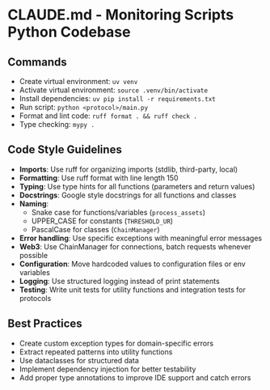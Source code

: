 # CLAUDE.md - Monitoring Scripts Python Codebase

## Commands
- Create virtual environment: `uv venv`
- Activate virtual environment: `source .venv/bin/activate`
- Install dependencies: `uv pip install -r requirements.txt`
- Run script: `python <protocol>/main.py`
- Format and lint code: `ruff format . && ruff check .`
- Type checking: `mypy .`

## Code Style Guidelines
- **Imports**: Use ruff for organizing imports (stdlib, third-party, local)
- **Formatting**: Use ruff format with line length 150
- **Typing**: Use type hints for all functions (parameters and return values)
- **Docstrings**: Google style docstrings for all functions and classes
- **Naming**:
  - Snake case for functions/variables (`process_assets`)
  - UPPER_CASE for constants (`THRESHOLD_UR`)
  - PascalCase for classes (`ChainManager`)
- **Error handling**: Use specific exceptions with meaningful error messages
- **Web3**: Use ChainManager for connections, batch requests whenever possible
- **Configuration**: Move hardcoded values to configuration files or env variables
- **Logging**: Use structured logging instead of print statements
- **Testing**: Write unit tests for utility functions and integration tests for protocols

## Best Practices
- Create custom exception types for domain-specific errors
- Extract repeated patterns into utility functions
- Use dataclasses for structured data
- Implement dependency injection for better testability
- Add proper type annotations to improve IDE support and catch errors